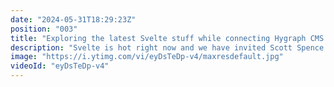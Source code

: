 ```yaml
---
date: "2024-05-31T18:29:23Z"
position: "003"
title: "Exploring the latest Svelte stuff while connecting Hygraph CMS w/ Scott Spence"
description: "Svelte is hot right now and we have invited Scott Spence to join Tim Benniks and show us how to use it with Headless CMS!\r\n\r\nTune in on Wednesday, at 4 PM CEST. \r\nJoin our slack community and feel free to ask us any questions: https://slack.hygraph.com"
image: "https://i.ytimg.com/vi/eyDsTeDp-v4/maxresdefault.jpg"
videoId: "eyDsTeDp-v4"
---
```


